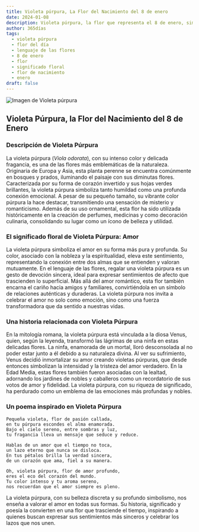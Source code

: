 ```yaml
---
title: Violeta púrpura, La Flor del Nacimiento del 8 de enero
date: 2024-01-08
description: Violeta púrpura, la flor que representa el 8 de enero, simboliza Amor. Descubre su fascinante historia, significado en el lenguaje de las flores y una poesía que celebra su belleza.
author: 365días
tags:
  - violeta púrpura
  - flor del día
  - lenguaje de las flores
  - 8 de enero
  - flor
  - significado floral
  - flor de nacimiento
  - enero
draft: false
---
```



![Imagen de Violeta púrpura](https://cdn.pixabay.com/photo/2018/08/02/03/46/violets-3578798_1280.png#center)


## Violeta Púrpura, la Flor del Nacimiento del 8 de Enero

### Descripción de Violeta Púrpura

La violeta púrpura (_Viola odorata_), con su intenso color y delicada fragancia, es una de las flores más emblemáticas de la naturaleza. Originaria de Europa y Asia, esta planta perenne se encuentra comúnmente en bosques y prados, iluminando el paisaje con sus diminutas flores. Caracterizada por su forma de corazón invertido y sus hojas verdes brillantes, la violeta púrpura simboliza tanto humildad como una profunda conexión emocional. A pesar de su pequeño tamaño, su vibrante color púrpura la hace destacar, transmitiendo una sensación de misterio y romanticismo. Además de su uso ornamental, esta flor ha sido utilizada históricamente en la creación de perfumes, medicinas y como decoración culinaria, consolidando su lugar como un ícono de belleza y utilidad.

### El significado floral de Violeta Púrpura: Amor

La violeta púrpura simboliza el amor en su forma más pura y profunda. Su color, asociado con la nobleza y la espiritualidad, eleva este sentimiento, representando la conexión entre dos almas que se entienden y valoran mutuamente. En el lenguaje de las flores, regalar una violeta púrpura es un gesto de devoción sincera, ideal para expresar sentimientos de afecto que trascienden lo superficial. Más allá del amor romántico, esta flor también encarna el cariño hacia amigos y familiares, convirtiéndola en un símbolo de relaciones auténticas y duraderas. La violeta púrpura nos invita a celebrar el amor no solo como emoción, sino como una fuerza transformadora que da sentido a nuestras vidas.

### Una historia relacionada con Violeta Púrpura

En la mitología romana, la violeta púrpura está vinculada a la diosa Venus, quien, según la leyenda, transformó las lágrimas de una ninfa en estas delicadas flores. La ninfa, enamorada de un mortal, lloró desconsolada al no poder estar junto a él debido a su naturaleza divina. Al ver su sufrimiento, Venus decidió inmortalizar su amor creando violetas púrpuras, que desde entonces simbolizan la intensidad y la tristeza del amor verdadero. En la Edad Media, estas flores también fueron asociadas con la lealtad, adornando los jardines de nobles y caballeros como un recordatorio de sus votos de amor y fidelidad. La violeta púrpura, con su riqueza de significado, ha perdurado como un emblema de las emociones más profundas y nobles.

### Un poema inspirado en Violeta Púrpura

```
Pequeña violeta, flor de pasión callada,  
en tu púrpura escondes el alma enamorada.  
Bajo el cielo sereno, entre sombras y luz,  
tu fragancia lleva un mensaje que seduce y reduce.  

Hablas de un amor que el tiempo no toca,  
un lazo eterno que nunca se disloca.  
En tus pétalos brilla la verdad sincera,  
de un corazón que ama, fiel a su manera.  

Oh, violeta púrpura, flor de amor profundo,  
eres el eco del corazón del mundo.  
Tu color intenso y tu aroma sereno,  
nos recuerdan que el amor siempre es pleno.  
```

La violeta púrpura, con su belleza discreta y su profundo simbolismo, nos enseña a valorar el amor en todas sus formas. Su historia, significado y poesía la convierten en una flor que trasciende el tiempo, inspirando a quienes buscan expresar sus sentimientos más sinceros y celebrar los lazos que nos unen.